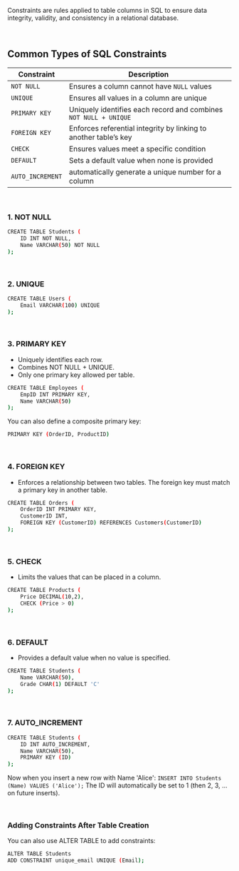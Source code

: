 Constraints are rules applied to table columns in SQL to ensure data integrity, validity, and consistency in a relational database.

<br>

## Common Types of SQL Constraints
| Constraint    | Description                                                      |
| ------------- | ---------------------------------------------------------------- |
| `NOT NULL`    | Ensures a column cannot have `NULL` values                       |
| `UNIQUE`      | Ensures all values in a column are unique                        |
| `PRIMARY KEY` | Uniquely identifies each record and combines `NOT NULL + UNIQUE` |
| `FOREIGN KEY` | Enforces referential integrity by linking to another table’s key |
| `CHECK`       | Ensures values meet a specific condition                         |
| `DEFAULT`     | Sets a default value when none is provided                       |
|`AUTO_INCREMENT`| automatically generate a unique number for a column             |

<br>

### 1. NOT NULL
```bash
CREATE TABLE Students (
    ID INT NOT NULL,
    Name VARCHAR(50) NOT NULL
);
```

<br>

### 2. UNIQUE
```bash
CREATE TABLE Users (
    Email VARCHAR(100) UNIQUE
);
```

<br>

### 3. PRIMARY KEY
- Uniquely identifies each row.
- Combines NOT NULL + UNIQUE.
- Only one primary key allowed per table.
```bash
CREATE TABLE Employees (
    EmpID INT PRIMARY KEY,
    Name VARCHAR(50)
);
```
You can also define a composite primary key:
```bash
PRIMARY KEY (OrderID, ProductID)
```

<br>

### 4. FOREIGN KEY
- Enforces a relationship between two tables. The foreign key must match a primary key in another table.
```bash
CREATE TABLE Orders (
    OrderID INT PRIMARY KEY,
    CustomerID INT,
    FOREIGN KEY (CustomerID) REFERENCES Customers(CustomerID)
);
```

<br>

### 5. CHECK
- Limits the values that can be placed in a column.
```bash
CREATE TABLE Products (
    Price DECIMAL(10,2),
    CHECK (Price > 0)
);
```

<br>

### 6. DEFAULT
- Provides a default value when no value is specified.
```bash
CREATE TABLE Students (
    Name VARCHAR(50),
    Grade CHAR(1) DEFAULT 'C'
);
```

<br>

### 7. AUTO_INCREMENT
```bash
CREATE TABLE Students (
    ID INT AUTO_INCREMENT,
    Name VARCHAR(50),
    PRIMARY KEY (ID)
);
```
Now when you insert a new row with Name 'Alice':
```INSERT INTO Students (Name) VALUES ('Alice');```
The ID will automatically be set to 1 (then 2, 3, ... on future inserts).

<br>


### Adding Constraints After Table Creation
You can also use ALTER TABLE to add constraints:
```bash
ALTER TABLE Students
ADD CONSTRAINT unique_email UNIQUE (Email);
```

